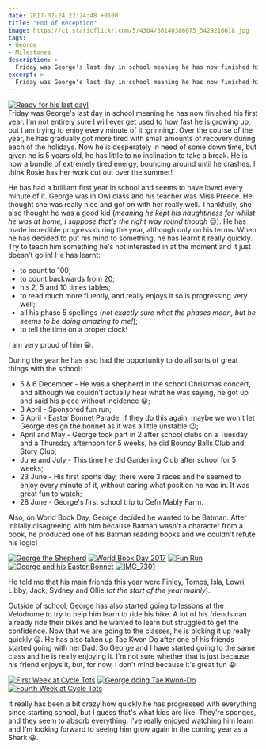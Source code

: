 ```yaml
---
date: 2017-07-24 22:24:48 +0100
title: "End of Reception"
image: https://c1.staticflickr.com/5/4304/36140386075_3429216618.jpg
tags:
- George
- Milestones
description: >
  Friday was George's last day in school meaning he has now finished his first year. I'm not entirely sure I will ever get used to the how fast he is growing up, but I am trying to enjoy every minute of it. Over the course of the year, after each holiday, he has gradually got more tired throughout the terms. Now he is desperately in need of some down time, but given he is 5 years old, he has little to no inclination to stop. He is now a bundle of extremely tired energy, bouncing around until he crashes. I think Rosie has her work cut out over the summer!
excerpt: >
  Friday was George's last day in school meaning he has now finished his first year. I'm not entirely sure I will ever get used to the how fast he is growing up, but I am trying to enjoy every minute of it. Over the course of the year, after each holiday, he has gradually got more tired throughout the terms. Now he is desperately in need of some down time, but given he is 5 years old, he has little to no inclination to stop. He is now a bundle of extremely tired energy, bouncing around until he crashes. I think Rosie has her work cut out over the summer!
---
```


<div class="flickr image alignleft"><span><a title="Ready for his last day!" href="http://farm5.static.flickr.com/4304/36140386075_3429216618_b.jpg" class="image"><img src="http://farm5.static.flickr.com/4304/36140386075_3429216618_q.jpg" alt="Ready for his last day!"></a><a title="View on Flickr" href="https://www.flickr.com/photos/richard-perry/36140386075/" class="flickrlink"> </a></span></div>
Friday was George's last day in school meaning he has now finished his first year. I'm not entirely sure I will ever get used to how fast he is growing up, but I am trying to enjoy every minute of it :grinning:. Over the course of the year, he has gradually got more tired with small amounts of recovery during each of the holidays. Now he is desperately in need of some down time, but given he is 5 years old, he has little to no inclination to take a break. He is now a bundle of extremely tired energy, bouncing around until he crashes. I think Rosie has her work cut out over the summer!

He has had a brilliant first year in school and seems to have loved every minute of it. George was in Owl class and his teacher was Miss Preece. He thought she was really nice and got on with her really well. Thankfully, she also thought he was a good kid (_meaning he kept his naughtiness for whilst he was at home, I suppose that's the right way round though_ :wink:). He has made incredible progress during the year, although only on his terms. When he has decided to put his mind to something, he has learnt it really quickly. Try to teach him something he's not interested in at the moment and it just doesn't go in! He has learnt:

 - to count to 100;
 - to count backwards from 20;
 - his 2, 5 and 10 times tables;
 - to read much more fluently, and really enjoys it so is progressing very well;
 - all his phase 5 spellings (_not exactly sure what the phases mean, but he seems to be doing amazing to me!_);
 - to tell the time on a proper clock!

I am very proud of him :grinning:.

During the year he has also had the opportunity to do all sorts of great things with the school:

 - 5 & 6 December - He was a shepherd in the school Christmas concert, and although we couldn't actually hear what he was saying, he got up and said his piece without incidence :grinning:;
 - 3 April - Sponsored fun run;
 - 5 April - Easter Bonnet Parade, if they do this again, maybe we won't let George design the bonnet as it was a little unstable :wink:;
 - April and May - George took part in 2 after school clubs on a Tuesday and a Thursday afternoon for 5 weeks, he did Bouncy Balls Club and Story Club;
 - June and July - This time he did Gardening Club after school for 5 weeks;
 - 23 June - His first sports day, there were 3 races and he seemed to enjoy every minute of it, without caring what position he was in. It was great fun to watch;
 - 28 June - George's first school trip to Cefn Mably Farm.

Also, on World Book Day, George decided he wanted to be Batman. After initially disagreeing with him because Batman wasn't a character from a book, he produced one of his Batman reading books and we couldn't refute his logic!

<div class="flickr gallery aligncentre">
<span>
<a title="George the Shepherd" href="https://live.staticflickr.com/4318/36006172201_995e6f2d83_b.jpg" class="image"><img src="https://live.staticflickr.com/4318/36006172201_995e6f2d83_q.jpg" alt="George the Shepherd"></a>
<a title="View on Flickr" href="https://www.flickr.com/photos/richard-perry/36006172201/" class="flickrlink"> </a>
</span>
<span>
<a title="World Book Day 2017" href="https://live.staticflickr.com/4326/35299829624_b83abd2042_b.jpg" class="image"><img src="https://live.staticflickr.com/4326/35299829624_b83abd2042_q.jpg" alt="World Book Day 2017"></a>
<a title="View on Flickr" href="https://www.flickr.com/photos/richard-perry/35299829624/" class="flickrlink"> </a>
</span>
<span>
<a title="Fun Run" href="https://live.staticflickr.com/4314/36006194191_5a8abd37df_b.jpg" class="image"><img src="https://live.staticflickr.com/4314/36006194191_5a8abd37df_q.jpg" alt="Fun Run"></a>
<a title="View on Flickr" href="https://www.flickr.com/photos/richard-perry/36006194191/" class="flickrlink"> </a>
</span>
<span>
<a title="George and his Easter Bonnet" href="https://live.staticflickr.com/4322/35748483470_1fcf8b541d_b.jpg" class="image"><img src="https://live.staticflickr.com/4322/35748483470_1fcf8b541d_q.jpg" alt="George and his Easter Bonnet"></a>
<a title="View on Flickr" href="https://www.flickr.com/photos/richard-perry/35748483470/" class="flickrlink"> </a>
</span>
<span>
<a title="IMG_7301" href="https://live.staticflickr.com/4263/35362287782_f1252545a4_b.jpg" class="image"><img src="https://live.staticflickr.com/4263/35362287782_f1252545a4_q.jpg" alt="IMG_7301"></a>
<a title="View on Flickr" href="https://www.flickr.com/photos/richard-perry/35362287782/" class="flickrlink"> </a>
</span>
</div>

He told me that his main friends this year were Finley, Tomos, Isla, Lowri, Libby, Jack, Sydney and Ollie (_at the start of the year mainly_).

Outside of school, George has also started going to lessons at the Velodrome to try to help him learn to ride his bike. A lot of his friends can already ride their bikes and he wanted to learn but struggled to get the confidence. Now that we are going to the classes, he is picking it up really quickly :grinning:. He has also taken up Tae Kwon Do after one of his friends started going with her Dad. So George and I have started going to the same class and he is really enjoying it. I'm not sure whether that is just because his friend enjoys it, but, for now, I don't mind because it's great fun :grinning:.

<div class="flickr gallery aligncentre">
<span>
<a title="First Week at Cycle Tots" href="https://live.staticflickr.com/4316/35299993004_989fb383b7_b.jpg" class="image"><img src="https://live.staticflickr.com/4316/35299993004_989fb383b7_q.jpg" alt="First Week at Cycle Tots"></a>
<a title="View on Flickr" href="https://www.flickr.com/photos/richard-perry/35299993004/" class="flickrlink"> </a>
</span>
<span>
<a title="George doing Tae Kwon-Do" href="https://live.staticflickr.com/4292/35748733670_62a015901e_b.jpg" class="image"><img src="https://live.staticflickr.com/4292/35748733670_62a015901e_q.jpg" alt="George doing Tae Kwon-Do"></a>
<a title="View on Flickr" href="https://www.flickr.com/photos/richard-perry/35748733670/" class="flickrlink"> </a>
</span>
<span>
<a title="Fourth Week at Cycle Tots" href="https://live.staticflickr.com/4314/35972059702_3a599646dc_b.jpg" class="image"><img src="https://live.staticflickr.com/4314/35972059702_3a599646dc_q.jpg" alt="Fourth Week at Cycle Tots"></a>
<a title="View on Flickr" href="https://www.flickr.com/photos/richard-perry/35972059702/" class="flickrlink"> </a>
</span>
</div>

It really has been a bit crazy how quickly he has progressed with everything since starting school, but I guess that's what kids are like. They're sponges, and they seem to absorb everything. I've really enjoyed watching him learn and I'm looking forward to seeing him grow again in the coming year as a Shark :grinning:. 
